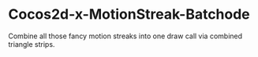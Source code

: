 # Cocos2d-x-MotionStreak-Batchode
Combine all those fancy motion streaks into one draw call via combined triangle strips.
